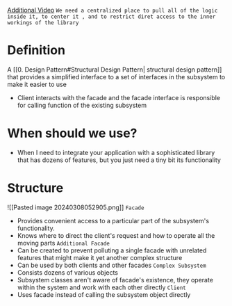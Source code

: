 [Additional Video](https://www.youtube.com/watch?v=xWk6jvqyhAQ&list=PLlsmxlJgn1HJpa28yHzkBmUY-Ty71ZUGc&index=22)
`We need a centralized place to pull all of the logic inside it, to center it , and to restrict diret access to the inner workings of the library`

# Definition
A [[0. Design Pattern#Structural Design Pattern| structural design pattern]] that provides a simplified interface to a set of interfaces in the subsystem to make it easier to use
- Client interacts with the facade and the facade interface is responsible for calling function of the existing subsystem

# When should we use?
- When I need to integrate your application with a sophisticated library that has dozens of features, but you just need a tiny bit its functionality

# Structure
![[Pasted image 20240308052905.png]]
`Facade` 
- Provides convenient access to a particular part of the subsystem's functionality. 
- Knows where to direct the client's request and how to operate all the moving parts
`Additional Facade`
- Can be created to prevent polluting a single facade with unrelated features that might make it yet another complex structure
- Can be used by both clients and other facades
`Complex Subsystem`
- Consists dozens of various objects
- Subsystem classes aren't aware of facade's existence, they operate within the system and work with each other directly
`Client`
- Uses facade instead of calling the subsystem object directly